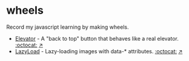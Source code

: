 # wheels
Record my javascript learning by making wheels.

- [Elevator](elevator) - A "back to top" button that behaves like a real elevator.  [:octocat:](https://github.com/tholman/elevator.js) [:arrow_upper_right:](http://zyszys.top/wheels/elevator/)
- [LazyLoad](lazy-load) - Lazy-loading images with data-* attributes.  [:octocat:](https://github.com/toddmotto/echo) [:arrow_upper_right:](http://zyszys.top/wheels/lazy-load/)